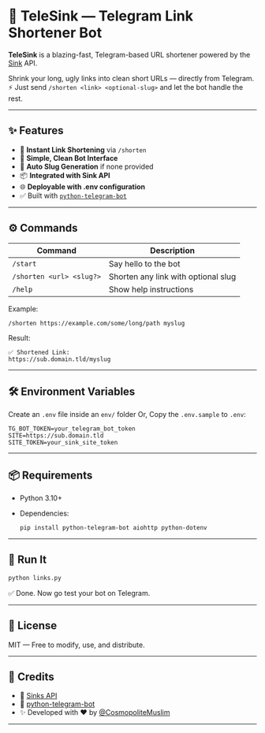 # 🚀 TeleSink — Telegram Link Shortener Bot

**TeleSink** is a blazing-fast, Telegram-based URL shortener powered by the [Sink](https://github.com/ccbikai/Sink) API.

Shrink your long, ugly links into clean short URLs — directly from Telegram. ⚡️
Just send `/shorten <link> <optional-slug>` and let the bot handle the rest.

---

## ✨ Features

* 🔗 **Instant Link Shortening** via `/shorten`
* 🤖 **Simple, Clean Bot Interface**
* 🧠 **Auto Slug Generation** if none provided
* 📦 **Integrated with Sink API**
* 🌐 **Deployable with .env configuration**
* ✅ Built with [`python-telegram-bot`](https://github.com/python-telegram-bot/python-telegram-bot)

---

## ⚙️ Commands

| Command                 | Description                         |
|-------------------------| ----------------------------------- |
| `/start`                | Say hello to the bot                |
| `/shorten <url> <slug?>` | Shorten any link with optional slug |
| `/help`                 | Show help instructions              |

Example:

```text
/shorten https://example.com/some/long/path myslug
```

Result:

```
✅ Shortened Link:
https://sub.domain.tld/myslug
```

---

## 🛠️ Environment Variables

Create an `.env` file inside an `env/` folder Or, Copy the `.env.sample` to `.env`:

```env
TG_BOT_TOKEN=your_telegram_bot_token
SITE=https://sub.domain.tld
SITE_TOKEN=your_sink_site_token
```
---

## 📦 Requirements

* Python 3.10+
* Dependencies:

  ```bash
  pip install python-telegram-bot aiohttp python-dotenv
  ```

---

## 🚀 Run It

```bash
python links.py
```

✅ Done. Now go test your bot on Telegram.

---

## 📄 License

MIT — Free to modify, use, and distribute.

---

## 🙌 Credits

* 🔗 [Sinks API](https://github.com/ccbikai/Sink)
* 🤖 [python-telegram-bot](https://github.com/python-telegram-bot/python-telegram-bot)
* ✨ Developed with ❤️ by [@CosmopoliteMuslim](https://t.me/CosmopoliteMuslim)

---
